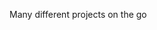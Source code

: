 Many different projects on the go<!---
Leigh-Herman/Leigh-Herman is a ✨ special ✨ repository because its `README.md` (this file) appears on your GitHub profile.
You can click the Preview link to take a look at your changes.
--->
